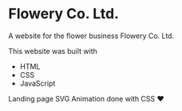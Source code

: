 # Flowery Co. Ltd.

A website for the flower business Flowery Co. Ltd. 

This website was built with 
- HTML 
- CSS 
- JavaScript

Landing page SVG Animation done with CSS ❤
